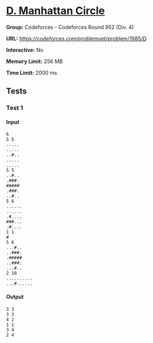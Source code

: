 # [D. Manhattan Circle](https://codeforces.com/problemset/problem/1985/D)

**Group:** Codeforces - Codeforces Round 952 (Div. 4)

**URL:** https://codeforces.com/problemset/problem/1985/D

**Interactive:** No

**Memory Limit:** 256 MB

**Time Limit:** 2000 ms

## Tests
### Test 1
#### Input
```
6
5 5
.....
.....
..#..
.....
.....
5 5
..#..
.###.
#####
.###.
..#..
5 6
......
......
.#....
###...
.#....
1 1
#
5 6
...#..
..###.
.#####
..###.
...#..
2 10
..........
...#......

```
#### Output
```
3 3
3 3
4 2
1 1
3 4
2 4

```
